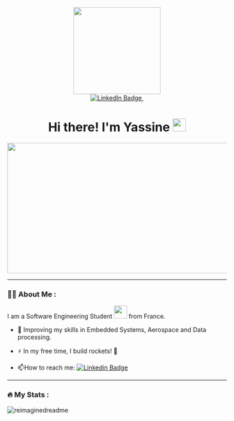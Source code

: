 

<div id="header" align="center">
  <img src="https://media.giphy.com/media/v1.Y2lkPTc5MGI3NjExYTk5ZTg0NjA2ODM4ZTUzMzRkY2RkNjEwZTdlOWY1MjZlYTdkNmIxMCZjdD1n/BgKEiHf1xNV0h6IcSX/giphy.gif" width="200"/>
</div>


<div id="badges" align="center">
  <a href="https://www.linkedin.com/in/yassine-dehhani/">
    <img src="https://img.shields.io/badge/LinkedIn-blue?style=for-the-badge&logo=linkedin&logoColor=white" alt="LinkedIn Badge"/>
  </a>
<img src="https://komarev.com/ghpvc/?username=yaxsomo&style=flat-square&color=blue" alt=""/>
</div>


<h1 align="center">
  Hi there! I'm Yassine
  <img src="https://media.giphy.com/media/hvRJCLFzcasrR4ia7z/giphy.gif" width="30px"/>
</h1>


<div align="center">
  <img src="https://media.giphy.com/media/dWesBcTLavkZuG35MI/giphy.gif" width="600" height="300"/>
</div>

---

### :man_technologist: About Me :
I am a Software Engineering Student <img src="https://media.giphy.com/media/WUlplcMpOCEmTGBtBW/giphy.gif" width="30"> from France.

- :seedling: Improving my skills in Embedded Systems, Aerospace and Data processing.

- :zap: In my free time, I build rockets! 🚀

- :mailbox:How to reach me: [![Linkedin Badge](https://img.shields.io/badge/-yassine-blue?style=flat&logo=Linkedin&logoColor=white)](https://www.linkedin.com/in/yassine-dehhani/)

<!--
---

### :hammer_and_wrench: Languages and Tools :
-->

---

### :fire: My Stats :

<!--
http://github-readme-streak-stats.herokuapp.com/demo/
-->

<img src="https://myreadme.vercel.app/api/embed/yaxsomo?panels=userstatistics,toprepositories,toplanguages,commitgraph" alt="reimaginedreadme" />
